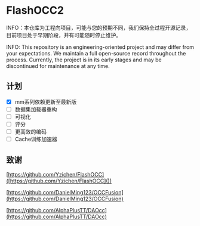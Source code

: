 # FlashOCC2

INFO：本仓库为工程向项目，可能与您的预期不同，我们保持全过程开源记录，目前项目处于早期阶段，并有可能随时停止维护。

INFO: This repository is an engineering-oriented project and may differ from your expectations. We maintain a full open-source record throughout the process. Currently, the project is in its early stages and may be discontinued for maintenance at any time.

## 计划

* [X] mm系列依赖更新至最新版
* [ ] 数据集加载器重构
* [ ] 可视化
* [ ] 评分
* [ ] 更高效的编码
* [ ] Cache训练加速器

## 致谢

[https://github.com/Yzichen/FlashOCC]([https://github.com/Yzichen/FlashOCC]())

[https://github.com/DanielMing123/OCCFusion](https://github.com/DanielMing123/OCCFusion)

[https://github.com/AlphaPlusTT/DAOcc](https://github.com/AlphaPlusTT/DAOcc)
